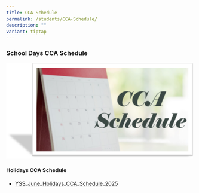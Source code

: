 ```yaml
---
title: CCA Schedule
permalink: /students/CCA-Schedule/
description: ""
variant: tiptap
---
```

<h3>School Days CCA Schedule</h3><a class="isomer-image-wrapper" href="/files/Students/2025_CCA_Schedule_and_Deployment_Sem1__final_.pdf"><img style="width:500px;" height="auto" width="100%" src="/images/Students/CCA%20Schedule.png"></a>
<p></p>
<h4>Holidays CCA Schedule</h4>
<ul data-tight="true" class="tight">
<li>
<p><a href="/files/Students/YSS_June_Holidays_CCA_Schedule_2025.pdf" rel="noopener nofollow" target="_blank">YSS_June_Holidays_CCA_Schedule_2025</a>
</p>
</li>
</ul>
<p></p>